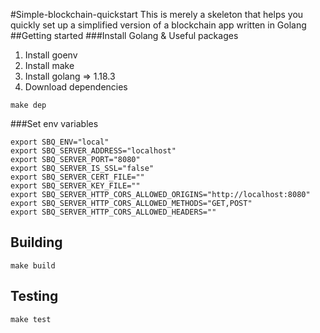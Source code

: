 #Simple-blockchain-quickstart
This is merely a skeleton that helps you quickly set up a simplified version of a blockchain app written in Golang
##Getting started
###Install Golang & Useful packages
1. Install goenv
1. Install make
2. Install golang => 1.18.3
3. Download dependencies
```
make dep
```
###Set env variables
```
export SBQ_ENV="local"
export SBQ_SERVER_ADDRESS="localhost"
export SBQ_SERVER_PORT="8080"
export SBQ_SERVER_IS_SSL="false"
export SBQ_SERVER_CERT_FILE=""
export SBQ_SERVER_KEY_FILE=""
export SBQ_SERVER_HTTP_CORS_ALLOWED_ORIGINS="http://localhost:8080"
export SBQ_SERVER_HTTP_CORS_ALLOWED_METHODS="GET,POST"
export SBQ_SERVER_HTTP_CORS_ALLOWED_HEADERS=""
```
## Building
```
make build
```
## Testing
```
make test
```